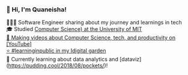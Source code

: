 ### 👋 Hi, I'm Quaneisha!

👩🏻‍💻 Software Engineer sharing about my journey and learnings in tech<br/>
🎓 Studied [Computer Science) at the University of MIT<br/>
🎨 Making videos about Computer Science, tech, and productivity on [YouTube]<br/>
⭐️ #learninginpublic in my Idigital garden](https://magdelinehuang.com/)<br/>
💭 Currently learning about data analytics and [dataviz] (https://pudding.cool/2018/08/pockets/)!<br/>
<!--GitHub stats from https://github.com/anuraghazra/github-readme-stats ->

[![Anurag's GitHub stats](https://github-readme-stats.vercel.app/api?username=mapleury&show_icons=true]&theme=radical)
